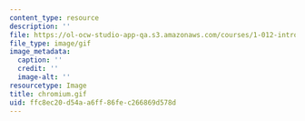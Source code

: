```yaml
---
content_type: resource
description: ''
file: https://ol-ocw-studio-app-qa.s3.amazonaws.com/courses/1-012-introduction-to-civil-engineering-design-spring-2002/ffc8ec20d54aa6ff86fec266869d578d_chromium.gif
file_type: image/gif
image_metadata:
  caption: ''
  credit: ''
  image-alt: ''
resourcetype: Image
title: chromium.gif
uid: ffc8ec20-d54a-a6ff-86fe-c266869d578d
---
```

